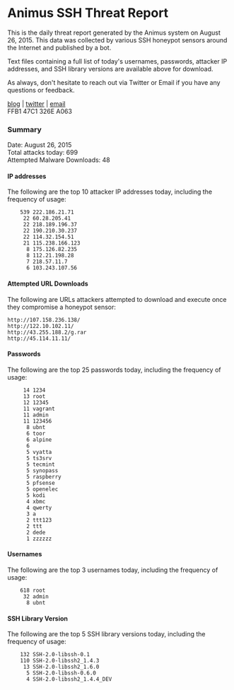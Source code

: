 # Animus SSH Threat Report

This is the daily threat report generated by the Animus system on August 26, 2015. This data was collected by various SSH honeypot sensors around the Internet and published by a bot.  

Text files containing a full list of today's usernames, passwords, attacker IP addresses, and SSH library versions are available above for download.  

As always, don't hesitate to reach out via Twitter or Email if you have any questions or feedback.  

[blog](http://morris.guru) | [twitter](https://twitter.com/andrew___morris) | [email](mailto:andrew@morris.guru)  
FFB1 47C1 326E A063  

### Summary

Date: August 26, 2015  
Total attacks today: 699  
Attempted Malware Downloads: 48 

#### IP addresses
The following are the top 10 attacker IP addresses today, including the frequency of usage:
```
    539 222.186.21.71
     22 60.28.205.41
     22 218.189.196.37
     22 190.210.30.237
     22 114.32.154.51
     21 115.238.166.123
      8 175.126.82.235
      8 112.21.198.28
      7 218.57.11.7
      6 103.243.107.56
```

#### Attempted URL Downloads
The following are URLs attackers attempted to download and execute once they compromise a honeypot sensor:
```
http://107.158.236.138/
http://122.10.102.11/
http://43.255.188.2/g.rar
http://45.114.11.11/
```

#### Passwords
The following are the top 25 passwords today, including the frequency of usage:
```
     14 1234
     13 root
     12 12345
     11 vagrant
     11 admin
     11 123456
      8 ubnt
      6 toor
      6 alpine
      6 
      5 vyatta
      5 ts3srv
      5 tecmint
      5 synopass
      5 raspberry
      5 pfsense
      5 openelec
      5 kodi
      4 xbmc
      4 qwerty
      3 a
      2 ttt123
      2 ttt
      2 dede
      1 zzzzzz
```

#### Usernames
The following are the top 3 usernames today, including the frequency of usage:
```
    618 root
     32 admin
      8 ubnt
```

#### SSH Library Version
The following are the top 5 SSH library versions today, including the frequency of usage:
```
    132 SSH-2.0-libssh-0.1
    110 SSH-2.0-libssh2_1.4.3
     13 SSH-2.0-libssh2_1.6.0
      5 SSH-2.0-libssh-0.6.0
      4 SSH-2.0-libssh2_1.4.4_DEV
```
